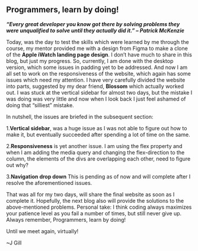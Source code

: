 ## Programmers, learn by doing!
***“Every great developer you know got there by solving problems they were unqualified to solve until they actually did it.”
– Patrick McKenzie***

Today, was the day to test the skills which were learned by me through the course, my mentor provided me with a design from Figma to make a clone of the **Apple iWatch landing page design**. I don’t have much to share in this blog, but just my progress. So, currently, I am done with the desktop version, which some issues in padding yet to be addressed. And now I am all set to work on the responsiveness of the website, which again has some issues which need my attention. I have very carefully divided the website into parts, suggested by my dear friend, **Blossom** which actually worked out. I was stuck at the vertical sidebar for almost two days, but the mistake I was doing was very little and now when I look back I just feel ashamed of doing that “silliest” mistake. 

In nutshell, the issues are briefed in the subsequent section:

1.**Vertical sidebar**, was a huge issue as I was not able to figure out how to make it, but eventually succeeded after spending a lot of time on the same. 

2.**Responsiveness** is yet another issue. I am using the flex property and when I am adding the media query and changing the flex-direction to the column, the elements of the divs are overlapping each other, need to figure out why?

3.**Navigation drop down** This is pending as of now and will complete after I resolve the aforementioned issues.

That was all for my two days, will share the final website as soon as I complete it. Hopefully, the next blog also will provide the solutions to the above-mentioned problems. 
Personal take: I think coding always maximizes your patience level as you fail a number of times, but still never give up. 
Always remember, Programmers, learn by doing!

Until we meet again, virtually!

~J Gill
